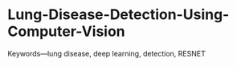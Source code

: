 # Lung-Disease-Detection-Using-Computer-Vision
Keywords—lung disease, deep learning, detection, RESNET
